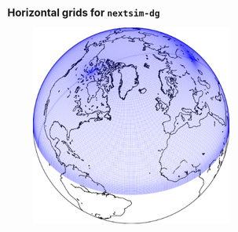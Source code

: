 ## Horizontal grids for `nextsim-dg`



<p align="center">
  <img width="400" src="https://github.com/nextsimdg/grid/blob/main/figs/1degree/NH_35W_f_OUT_ortho.svg">
</p>
